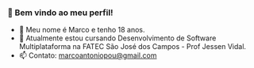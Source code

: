 ### 👋 Bem vindo ao meu perfil!
- 🌼 Meu nome é Marco e tenho 18 anos.
- 🌱 Atualmente estou cursando Desenvolvimento de Software Multiplataforma na FATEC São José dos Campos - Prof Jessen Vidal.
- 📫 Contato: marcoantoniopou@gmail.com
